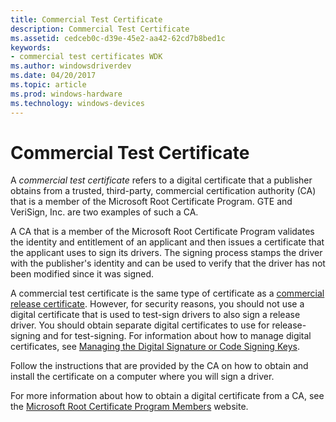 ```yaml
---
title: Commercial Test Certificate
description: Commercial Test Certificate
ms.assetid: cedceb0c-d39e-45e2-aa42-62cd7b8bed1c
keywords:
- commercial test certificates WDK
ms.author: windowsdriverdev
ms.date: 04/20/2017
ms.topic: article
ms.prod: windows-hardware
ms.technology: windows-devices
---
```


# Commercial Test Certificate


A *commercial test certificate* refers to a digital certificate that a publisher obtains from a trusted, third-party, commercial certification authority (CA) that is a member of the Microsoft Root Certificate Program. GTE and VeriSign, Inc. are two examples of such a CA.

A CA that is a member of the Microsoft Root Certificate Program validates the identity and entitlement of an applicant and then issues a certificate that the applicant uses to sign its drivers. The signing process stamps the driver with the publisher's identity and can be used to verify that the driver has not been modified since it was signed.

A commercial test certificate is the same type of certificate as a [commercial release certificate](commercial-release-certificate.md). However, for security reasons, you should not use a digital certificate that is used to test-sign drivers to also sign a release driver. You should obtain separate digital certificates to use for release-signing and for test-signing. For information about how to manage digital certificates, see [Managing the Digital Signature or Code Signing Keys](managing-the-digital-signature-or-code-signing-keys.md).

Follow the instructions that are provided by the CA on how to obtain and install the certificate on a computer where you will sign a driver.

For more information about how to obtain a digital certificate from a CA, see the [Microsoft Root Certificate Program Members](http://go.microsoft.com/fwlink/p/?linkid=16356) website.

 

 





